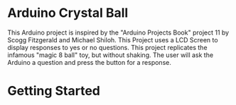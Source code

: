 # Arduino Crystal Ball

This Arduino project is inspired by the "Arduino Projects Book" project 11 by Scogg Fitzgerald and Michael Shiloh. This Project uses a LCD Screen to display responses to yes or no questions. This project replicates the infamous "magic 8 ball" toy, but without shaking. The user will ask the Arduino a question and press the button for a response.

# Getting Started
